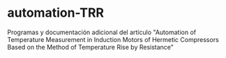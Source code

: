 # automation-TRR
Programas y documentación adicional del artículo "Automation of Temperature Measurement in Induction Motors of Hermetic Compressors Based on the Method of Temperature Rise by Resistance"
